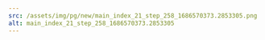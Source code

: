```yaml
---
src: /assets/img/pg/new/main_index_21_step_258_1686570373.2853305.png
alt: main_index_21_step_258_1686570373.2853305
---
```

